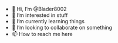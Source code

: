 - 👋 Hi, I’m @Blader8002
- 👀 I’m interested in stuff
- 🌱 I’m currently learning things
- 💞️ I’m looking to collaborate on something
- 📫 How to reach me here

<!---
Blader8002/Blader8002 is a ✨ special ✨ repository because its `README.md` (this file) appears on your GitHub profile.
You can click the Preview link to take a look at your changes.
--->
